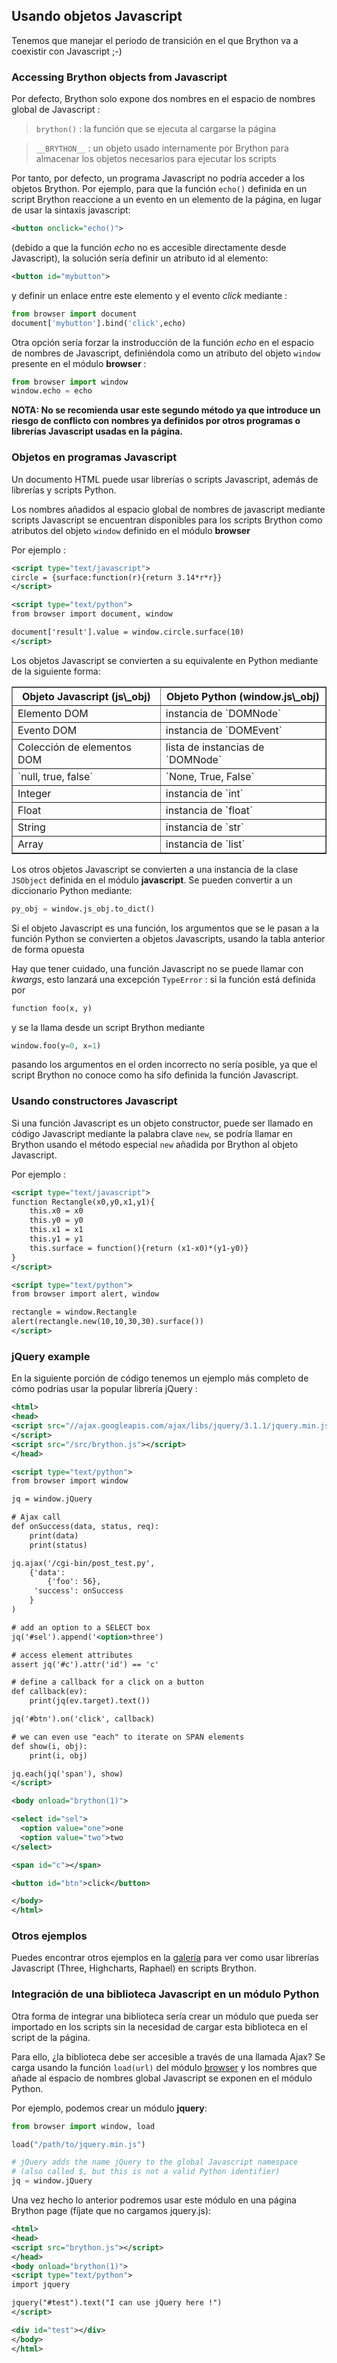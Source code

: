 Usando objetos Javascript
-------------------------

Tenemos que manejar el periodo de transición en el que Brython va a coexistir
con Javascript ;-)

### Accessing Brython objects from Javascript

Por defecto, Brython solo expone dos nombres en el espacio de nombres global
de Javascript :

> `brython()` : la función que se ejecuta al cargarse la página

> `__BRYTHON__` : un objeto usado internamente por Brython para almacenar los
> objetos necesarios para ejecutar los scripts

Por tanto, por defecto, un programa Javascript no podría acceder a los objetos
Brython.
Por ejemplo, para que la función `echo()` definida en un script Brython
reaccione a un evento en un elemento de la página, en lugar de usar la sintaxis
javascript:

```xml
<button onclick="echo()">
```
(debido a que la función _echo_ no es accesible directamente desde
Javascript), la solución sería definir un atributo id al elemento:

```xml
<button id="mybutton">
```

y definir un enlace entre este elemento y el evento _click_ mediante :

```python
from browser import document
document['mybutton'].bind('click',echo)
```

Otra opción sería forzar la instroducción de la función _echo_ en el espacio
de nombres de Javascript, definiéndola como un atributo del objeto `window`
presente en el módulo **browser** :

```python
from browser import window
window.echo = echo
```
<strong>NOTA: No se recomienda usar este segundo método ya que introduce un
riesgo de conflicto con nombres ya definidos por otros programas o librerías
Javascript usadas en la página.
</strong>

### Objetos en programas Javascript

Un documento HTML puede usar librerías o scripts Javascript, además de
librerías y scripts Python.

Los nombres añadidos al espacio global de nombres de javascript mediante
scripts Javascript se encuentran disponibles para los scripts Brython como
atributos del objeto `window` definido en el módulo **browser**

Por ejemplo :

```xml
<script type="text/javascript">
circle = {surface:function(r){return 3.14*r*r}}
</script>

<script type="text/python">
from browser import document, window

document['result'].value = window.circle.surface(10)
</script>
```

Los objetos Javascript se convierten a su equivalente en Python mediante de la
siguiente forma:

<table border='1' cellpadding=3>

<tr><th>Objeto Javascript (js\_obj)</th><th>Objeto Python (window.js\_obj)</th>
</tr>
<tr><td>Elemento DOM</td><td>instancia de `DOMNode`</td></tr>
<tr><td>Evento DOM</td><td>instancia de `DOMEvent`</td></tr>
<tr><td>Colección de elementos DOM</td><td>lista de instancias de `DOMNode`</td>
</tr>
<tr><td>`null, true, false`</td><td>`None, True, False`</td></tr>
<tr><td>Integer</td><td>instancia de `int`</td></tr>
<tr><td>Float</td><td>instancia de `float`</td></tr>
<tr><td>String</td><td>instancia de `str`</td></tr>
<tr><td>Array</td><td>instancia de `list`</td></tr>
</table>

Los otros objetos Javascript se convierten a una instancia de la clase
`JSObject` definida en el módulo **javascript**. Se pueden convertir a un
diccionario Python mediante:

```python
py_obj = window.js_obj.to_dict()
```

Si el objeto Javascript es una función, los argumentos que se le pasan a la
función Python se convierten a objetos Javascripts, usando la tabla anterior
de forma opuesta

Hay que tener cuidado, una función Javascript no se puede llamar con *kwargs*, esto
lanzará una excepción `TypeError` : si la función está definida por

```python
function foo(x, y)
```

y se la llama desde un script Brython mediante

```python
window.foo(y=0, x=1)
```

pasando los argumentos en el orden incorrecto no sería posible, ya que
el script Brython no conoce como ha sifo definida la función Javascript.

### Usando constructores Javascript

Si una función Javascript es un objeto constructor, puede ser llamado en
código Javascript mediante la palabra clave `new`, se podría llamar en Brython
usando el método especial `new` añadida por Brython al objeto Javascript.

Por ejemplo :

```xml
<script type="text/javascript">
function Rectangle(x0,y0,x1,y1){
    this.x0 = x0
    this.y0 = y0
    this.x1 = x1
    this.y1 = y1
    this.surface = function(){return (x1-x0)*(y1-y0)}
}
</script>

<script type="text/python">
from browser import alert, window

rectangle = window.Rectangle
alert(rectangle.new(10,10,30,30).surface())
</script>
```

### jQuery example

En la siguiente porción de código tenemos un ejemplo más completo de cómo
podrías usar la popular librería jQuery :

```xml
<html>
<head>
<script src="//ajax.googleapis.com/ajax/libs/jquery/3.1.1/jquery.min.js">
</script>
<script src="/src/brython.js"></script>
</head>

<script type="text/python">
from browser import window

jq = window.jQuery

# Ajax call
def onSuccess(data, status, req):
    print(data)
    print(status)

jq.ajax('/cgi-bin/post_test.py',
    {'data':
        {'foo': 56},
     'success': onSuccess
    }
)

# add an option to a SELECT box
jq('#sel').append('<option>three')

# access element attributes
assert jq('#c').attr('id') == 'c'

# define a callback for a click on a button
def callback(ev):
    print(jq(ev.target).text())

jq('#btn').on('click', callback)

# we can even use "each" to iterate on SPAN elements
def show(i, obj):
    print(i, obj)

jq.each(jq('span'), show)
</script>

<body onload="brython(1)">

<select id="sel">
  <option value="one">one
  <option value="two">two
</select>

<span id="c"></span>

<button id="btn">click</button>

</body>
</html>
```

### Otros ejemplos

Puedes encontrar otros ejemplos en la [galería](../../gallery/gallery_en.html)
para ver como usar librerías Javascript (Three, Highcharts, Raphael) en
scripts Brython.

### Integración de una biblioteca Javascript en un módulo Python

Otra forma de integrar una biblioteca sería crear un módulo que pueda ser
importado en los scripts sin la necesidad de cargar esta biblioteca en el script
de la página.

Para ello, ¿la biblioteca debe ser accesible a través de una llamada Ajax? Se carga
usando la función `load(url)` del módulo [browser](browser.html) y los nombres
que añade al espacio de nombres global Javascript se exponen en el módulo Python.

Por ejemplo, podemos crear un módulo **jquery**:

```python
from browser import window, load

load("/path/to/jquery.min.js")

# jQuery adds the name jQuery to the global Javascript namespace
# (also called $, but this is not a valid Python identifier)
jq = window.jQuery
```

Una vez hecho lo anterior podremos usar este módulo en una página Brython page (fíjate que no cargamos
jquery.js):

```xml
<html>
<head>
<script src="brython.js"></script>
</head>
<body onload="brython(1)">
<script type="text/python">
import jquery

jquery("#test").text("I can use jQuery here !")
</script>

<div id="test"></div>
</body>
</html>
```